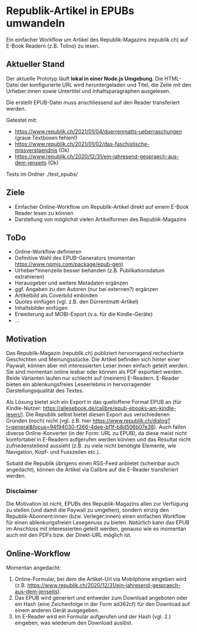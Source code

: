 # Republik-Artikel in EPUBs umwandeln

Ein einfacher Workflow um Artikel des Republik-Magazins (republik.ch) auf E-Book Readern (z.B. Tolino) zu lesen.


## Aktueller Stand

Der aktuelle Prototyp läuft **lokal in einer Node.js Umgebung**. Die HTML-Datei der konfigurierte URL wird heruntergeladen und Titel, die Zeile mit den Urheber:innen sowie Untertitel und Inhaltsparagraphen ausgelesen.

Die erstellt EPUB-Datei muss anschliessend auf den Reader transferiert werden.

Getestet mit:
- https://www.republik.ch/2021/01/04/duerrenmatts-ueberraschungen (graue Textboxen fehlen!)
- https://www.republik.ch/2021/01/02/das-faschistische-missverstaendnis (Ok)
- https://www.republik.ch/2020/12/31/ein-jahresend-gespraech-aus-dem-jenseits (Ok)

Tests im Ordner ./test_epubs/

## Ziele

- Einfacher Online-Workflow um Republik-Artikel direkt auf einem E-Book Reader lesen zu können
- Darstellung von möglichst vielen Artikelformen des Republik-Magazins


## ToDo

- Online-Workflow definieren
- Definitive Wahl des EPUB-Generators (momentan https://www.npmjs.com/package/epub-gen)
- Urheber*innenzeile besser behanden (z.B. Publikationsdatum extrahieren)
- Herausgeber und weitere Metadaten ergänzen
- ggf. Angaben zu den Autoren (nur bei externen?) ergänzen
- Artikelbild als Coverbild einbinden
- Quotes einfügen (vgl. z.B. den Dürrentmatt-Artikel)
- Inhaltsbilder einfügen
- Erweiterung auf MOBI-Export (v.a. für die Kindle-Geräte)
- ...

## Motivation

Das Republik-Magazin (republik.ch) publiziert hervorragend rechechierte Geschichten und Meinungsstücke. Die Artikel befinden sich hinter einer Paywall, können aber mit interessierten Leser:innen einfach geteilt werden. Sie sind momentan online lesbar oder können als PDF exportiert werden. Beide Varianten laufen nur schlecht auf (meinem) E-Readern. E-Reader bieten ein ablenkungsfreies Leseerlebnis in hervorragender Darstellungsqualität des Textes.

Als Lösung bietet sich ein Export in das quelloffene Format EPUB an (für Kindle-Nutzer: https://allesebook.de/calibre/epub-ebooks-am-kindle-lesen/). Die Republik selbst bietet diesen Export aus verschiedenen Gründen (noch) nicht (vgl. z.B. hier https://www.republik.ch/dialog?t=general&focus=94f94030-f266-4dee-bf1f-b8d506b07e38). Auch fallen diverse Online-Konverter (in der Form: URL zu EPUB), da diese meist nicht komfortabel in E-Readern aufgerufen werden können und das Resultat nicht zufriedenstellend aussieht (z.B. zu viele nicht benötigte Elemente, wie Navigation, Kopf- und Fusszeilen etc.).

Sobald die Republik übrigens einen RSS-Feed anbietet (scheinbar auch angedacht), können die Artikel via Calibre auf die E-Reader transferiert werden.

### Disclaimer

Die Motivation ist nicht, EPUBs des Republik-Magazins allen zur Verfügung zu stellen (und damit die Paywall zu umgehen), sondern einzig den Republik-Abonnent:innen (bzw. Verleger:innen) einen einfachen Workflow für einen ablenkungsfreien Lesegenuss zu bieten. Natürlich kann das EPUB im Anschluss mit interessierten geteilt werden, genauso wie es momentan auch mit den PDFs bzw. der Direkt-URL möglich ist.


## Online-Workflow

Momentan angedacht:

1. Online-Formular, bei dem die Artikel-Url via Mobilphone eingeben wird (z.B. https://www.republik.ch/2020/12/31/ein-jahresend-gespraech-aus-dem-jenseits).
2. Das EPUB wird generiert und entweder zum Download angeboten oder ein Hash (eine Zeichenfolge in der Form ad362cf) für den Download auf einem anderen Gerät ausgegeben.
3. Im E-Reader wird ein Formular aufgerufen und der Hash (vgl. 2.) eingeben, was wiederum den Download auslöst.